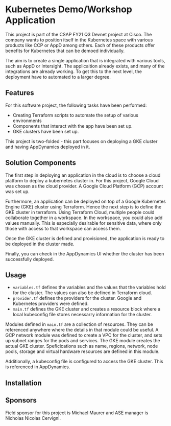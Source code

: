 # Kubernetes Demo/Workshop Application

This project is part of the CSAP FY21 Q3 Devnet project at Cisco. The company wants to position itself in the Kubernetes space with various products like CCP or AppD among others. Each of these products offer benefits for Kubernetes that can be demoed individually. 

The aim is to create a single application that is integrated with various tools, such as AppD or Intersight. The applicaition already exists, and many of the integrations are already working. To get this to the next level, the deployment have to automated to a larger degree. 


## Features

For this software project, the following tasks have been performed:

- Creating Terraform scripts to automate the setup of various environments
- Components that interact with the app have been set up. 
- GKE clusters have been set up. 

This project is two-folded - this part focuses on deploying a GKE cluster and having AppDynamics deployed in it.

## Solution Components

The first step in deploying an application in the cloud is to choose a cloud platform to deploy a kubernetes cluster in. For this project, Google Cloud was chosen as the cloud provider. A Google Cloud Platform (GCP) account was set up.

Furthermore, an application can be deployed on top of a Google Kubernetes Engine (GKE) cluster using Terraform. Hence the next step is to define the GKE cluster in terraform. Using Terraform Cloud, multiple people could collaborate together in a workspace. In the workspace, you could also add values manually. This is especially desirable for sensitive data, where only those with access to that workspace can access them. 

Once the GKE cluster is defined and provisioned, the application is ready to be deployed in the cluster made. 

Finally, you can check in the AppDynamics UI whether the cluster has been successfully deployed. 

## Usage

- `variables.tf` defines the variables and the values that the variables hold for the cluster. The values can also be defined in Terraform cloud. 
- `provider.tf` defines the providers for the cluster. Google and Kubernetes providers were defined. 
- `main.tf` defines the GKE cluster and creates a resource block where a local kubeconfig file stores necessarry information for the cluster. 

Modules defined in `main.tf` are a collection of resources. They can be referenced anywhere where the details in that module could be useful. A GCP network module was defined to create a VPC for the cluster, and sets up subnet ranges for the pods and services. The GKE module creates the actual GKE cluster. Speficications such as name, regions, network, node pools, storage and virtual hardware resources are defined in this module. 

Additionally, a kubeconfig file is configured to access the GKE cluster. This is referenced in AppDynamics. 


## Installation


## Sponsors

Field sponsor for this project is Michael Maurer and ASE manager is Nicholas Nicolas Cervigni. 




